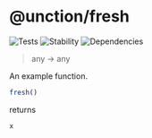 # @unction/fresh

![Tests][BADGE_TRAVIS]
![Stability][BADGE_STABILITY]
![Dependencies][BADGE_DEPENDENCY]

> any -> any

An example function.

``` javascript
fresh()
```

returns

``` javascript
x
```

[BADGE_TRAVIS]: https://img.shields.io/travis/krainboltgreene/unction.js.svg?maxAge=2592000&style=flat-square
[BADGE_STABILITY]: https://img.shields.io/badge/stability-strong-green.svg?maxAge=2592000&style=flat-square
[BADGE_DEPENDENCY]: https://img.shields.io/david/krainboltgreene/unction.js.svg?maxAge=2592000&style=flat-square
